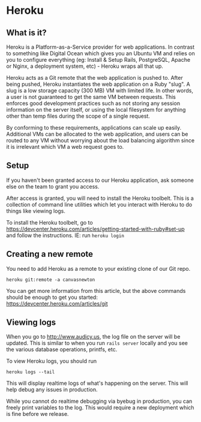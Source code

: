 # Heroku

## What is it?

Heroku is a Platform-as-a-Service provider for web applications.  In contrast to something like Digital Ocean which gives you an Ubuntu VM and relies on you to configure everything (eg: Install & Setup Rails, PostgreSQL, Apache or Nginx, a deployment system, etc) - Heroku wraps all that up.

Heroku acts as a Git remote that the web application is pushed to.  After being pushed, Heroku instantiates the web application on a Ruby "slug".  A slug is a low storage capacity (300 MB) VM with limited life.  In other words, a user is not guaranteed to get the same VM between requests.  This enforces good development practices such as not storing any session information on the server itself, or using the local filesystem for anything other than temp files during the scope of a single request.

By conforming to these requirements, applications can scale up easily.  Additional VMs can be allocated to the web application, and users can be routed to any VM without worrying about the load balancing algorithm since it is irrelevant which VM a web request goes to.

## Setup

If you haven't been granted access to our Heroku application, ask someone else on the team to grant you access.

After access is granted, you will need to install the Heroku toolbelt.  This is a collection of command line utilities which let you interact with Heroku to do things like viewing logs.

To install the Heroku toolbelt, go to https://devcenter.heroku.com/articles/getting-started-with-ruby#set-up and follow the instructions.  IE: run ```heroku login```

## Creating a new remote

You need to add Heroku as a remote to your existing clone of our Git repo.

```
heroku git:remote -a canvasnewton
```

You can get more information from this article, but the above commands should be enough to get you started: https://devcenter.heroku.com/articles/git

## Viewing logs

When you go to http://www.audicy.us, the log file on the server will be updated.  This is similar to when you run ```rails server``` locally and you see the various database operations, printfs, etc.

To view Heroku logs, you should run

```
heroku logs --tail
```

This will display realtime logs of what's happening on the server.  This will help debug any issues in production.

While you cannot do realtime debugging via byebug in production, you can freely print variables to the log.  This would require a new deployment which is fine before we release.
